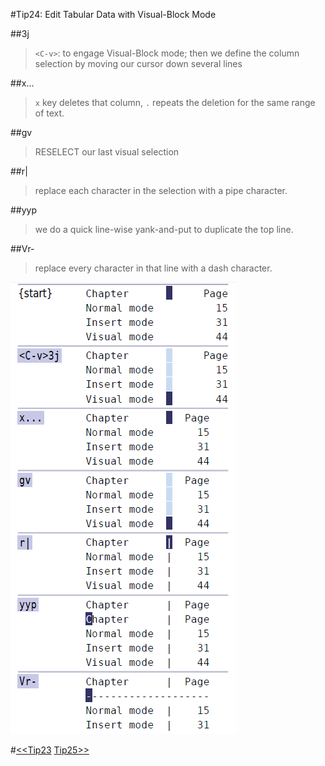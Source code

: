 #Tip24: Edit Tabular Data with Visual-Block Mode  
  
##<C-v>3j  
>`<C-v>`: to engage Visual-Block mode; then we define the column selection by moving our cursor down several lines  

##x...  
>`x` key deletes that column, `.` repeats the deletion for the same range of text.  
  
##gv  
> RESELECT our last visual selection  
  
##r|  
> replace each character in the selection with a pipe character.  
  
##yyp  
> we do a quick line-wise yank-and-put to duplicate the top line.  
  
##Vr-  
> replace every character in that line with a dash character.  
  
![tip24](images/tip24.png)  
  
#[<<Tip23](tip23.md) [Tip25>>](tip25.md)


